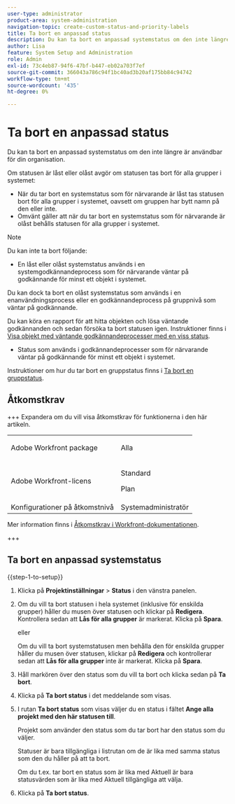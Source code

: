 ```yaml
---
user-type: administrator
product-area: system-administration
navigation-topic: create-custom-status-and-priority-labels
title: Ta bort en anpassad status
description: Du kan ta bort en anpassad systemstatus om den inte längre är användbar för din organisation.
author: Lisa
feature: System Setup and Administration
role: Admin
exl-id: 73c4eb87-94f6-47bf-b447-eb02a703f7ef
source-git-commit: 366043a786c94f1bc40ad3b20af175bb84c94742
workflow-type: tm+mt
source-wordcount: '435'
ht-degree: 0%

---
```


# Ta bort en anpassad status

Du kan ta bort en anpassad systemstatus om den inte längre är användbar för din organisation.

Om statusen är låst eller olåst avgör om statusen tas bort för alla grupper i systemet:

* När du tar bort en systemstatus som för närvarande är låst tas statusen bort för alla grupper i systemet, oavsett om gruppen har bytt namn på den eller inte.
* Omvänt gäller att när du tar bort en systemstatus som för närvarande är olåst behålls statusen för alla grupper i systemet.


>[!NOTE]
>
>Du kan inte ta bort följande:
>
>* En låst eller olåst systemstatus används i en systemgodkännandeprocess som för närvarande väntar på godkännande för minst ett objekt i systemet.
>
>  Du kan dock ta bort en olåst systemstatus som används i en enanvändningsprocess eller en godkännandeprocess på gruppnivå som väntar på godkännande.
>
>  Du kan köra en rapport för att hitta objekten och lösa väntande godkännanden och sedan försöka ta bort statusen igen. Instruktioner finns i [Visa objekt med väntande godkännandeprocesser med en viss status](../../../administration-and-setup/customize-workfront/creating-custom-status-and-priority-labels/list-objects-pending-approval-certain-status.md).
>
>* Status som används i godkännandeprocesser som för närvarande väntar på godkännande för minst ett objekt i systemet.

Instruktioner om hur du tar bort en gruppstatus finns i [Ta bort en gruppstatus](../../../administration-and-setup/manage-groups/manage-group-statuses/delete-a-group-status.md).

## Åtkomstkrav

+++ Expandera om du vill visa åtkomstkrav för funktionerna i den här artikeln.

<table style="table-layout:auto"> 
 <col> 
 <col> 
 <tbody> 
  <tr> 
   <td>Adobe Workfront package</td> 
   <td><p>Alla</p></td> 
  </tr> 
  <tr> 
   <td>Adobe Workfront-licens</td> 
   <td><p>Standard</p>
       <p>Plan</p></td>
  </tr> 
  <tr> 
   <td>Konfigurationer på åtkomstnivå</td> 
   <td>Systemadministratör</td> 
  </tr> 
 </tbody> 
</table>

Mer information finns i [Åtkomstkrav i Workfront-dokumentationen](/help/quicksilver/administration-and-setup/add-users/access-levels-and-object-permissions/access-level-requirements-in-documentation.md).

+++

## Ta bort en anpassad systemstatus

{{step-1-to-setup}}

1. Klicka på **Projektinställningar** > **Status** i den vänstra panelen.

1. Om du vill ta bort statusen i hela systemet (inklusive för enskilda grupper) håller du musen över statusen och klickar på **Redigera**. Kontrollera sedan att **Lås för alla grupper** är markerat. Klicka på **Spara**.

   eller

   Om du vill ta bort systemstatusen men behålla den för enskilda grupper håller du musen över statusen, klickar på **Redigera** och kontrollerar sedan att **Lås för alla grupper** inte är markerat. Klicka på **Spara**.

1. Håll markören över den status som du vill ta bort och klicka sedan på **Ta bort**.
1. Klicka på **Ta bort status** i det meddelande som visas.
1. I rutan **Ta bort status** som visas väljer du en status i fältet **Ange alla projekt med den här statusen till**.

   Projekt som använder den status som du tar bort har den status som du väljer.

   Statuser är bara tillgängliga i listrutan om de är lika med samma status som den du håller på att ta bort.

   Om du t.ex. tar bort en status som är lika med Aktuell är bara statusvärden som är lika med Aktuell tillgängliga att välja.

1. Klicka på **Ta bort status**.
